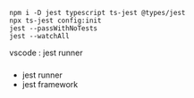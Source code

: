 ```shell
npm i -D jest typescript ts-jest @types/jest
npx ts-jest config:init
jest --passWithNoTests
jest --watchAll
```

vscode : jest runner

###

- jest runner
- jest framework
